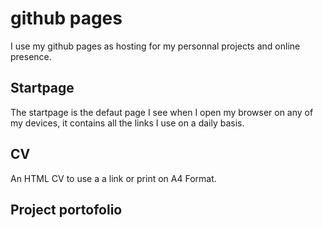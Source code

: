 # github pages
I use my github pages as hosting for my personnal projects and online presence.

## Startpage
The startpage is the defaut page I see when I open my browser on any of my devices, it contains all the links I use on a daily basis.

## CV
An HTML CV to use a a link or print on A4 Format.

## Project portofolio
